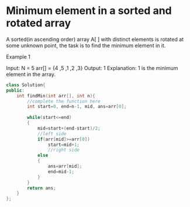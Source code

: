 # Minimum element in a sorted and rotated array
A sorted(in ascending order) array A[ ] with distinct elements is rotated at some unknown point, the task is to find the minimum element in it.

Example 1

Input:
N = 5
arr[] = {4 ,5 ,1 ,2 ,3}
Output: 1
Explanation: 1 is the minimum element in the array.
```c++
class Solution{
public:
    int findMin(int arr[], int n){
        //complete the function here
        int start=0, end=n-1, mid, ans=arr[0];
        
        while(start<=end)
        {
            mid=start+(end-start)/2;
            //left side
            if(arr[mid]>=arr[0])
                start=mid+1;
                //right side
            else
            {
                ans=arr[mid];
                end=mid-1;
            }
        }
        return ans;
    }
};
```

